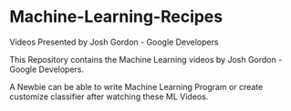 # Machine-Learning-Recipes
Videos Presented by Josh Gordon - Google Developers

This Repository contains the Machine Learning videos by Josh Gordon - Google Developers.

A Newbie can be able to write Machine Learning Program or create customize classifier after watching these ML Videos.
